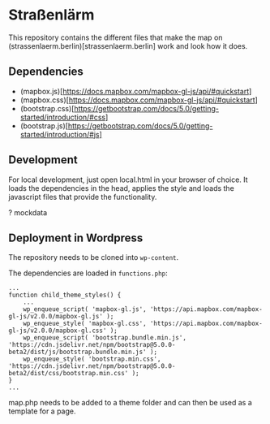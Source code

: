 # Straßenlärm
This repository contains the different files that make the map on (strassenlaerm.berlin)[strassenlaerm.berlin] work and look how it does.

## Dependencies
* (mapbox.js)[https://docs.mapbox.com/mapbox-gl-js/api/#quickstart]
* (mapbox.css)[https://docs.mapbox.com/mapbox-gl-js/api/#quickstart]
* (bootstrap.css)[https://getbootstrap.com/docs/5.0/getting-started/introduction/#css]
* (bootstrap.js)[https://getbootstrap.com/docs/5.0/getting-started/introduction/#js]


## Development
For local development, just open local.html in your browser of choice.
It loads the dependencies in the head, applies the style and loads the javascript files that provide the functionality.

? mockdata

## Deployment in Wordpress
The repository needs to be cloned into `wp-content`.

The dependencies are loaded in `functions.php`:
```
...
function child_theme_styles() {
	...
	wp_enqueue_script( 'mapbox-gl.js', 'https://api.mapbox.com/mapbox-gl-js/v2.0.0/mapbox-gl.js' );
	wp_enqueue_style( 'mapbox-gl.css', 'https://api.mapbox.com/mapbox-gl-js/v2.0.0/mapbox-gl.css' );
	wp_enqueue_script( 'bootstrap.bundle.min.js', 'https://cdn.jsdelivr.net/npm/bootstrap@5.0.0-beta2/dist/js/bootstrap.bundle.min.js' );
	wp_enqueue_style( 'bootstrap.min.css', 'https://cdn.jsdelivr.net/npm/bootstrap@5.0.0-beta2/dist/css/bootstrap.min.css' );
}
...
```

map.php needs to be added to a theme folder and can then be used as a template for a page.